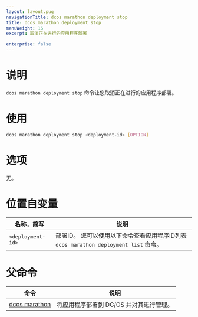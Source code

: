 ```yaml
---
layout: layout.pug
navigationTitle: dcos marathon deployment stop
title: dcos marathon deployment stop
menuWeight: 16
excerpt: 取消正在进行的应用程序部署

enterprise: false
---
```



# 说明
`dcos marathon deployment stop` 命令让您取消正在进行的应用程序部署。

# 使用

```bash
dcos marathon deployment stop <deployment-id> [OPTION]
```

# 选项

无。

# 位置自变量

| 名称，简写 | 说明 |
|---------|-------------|
| `<deployment-id>`   |   部署ID。 您可以使用以下命令查看应用程序ID列表 `dcos marathon deployment list` 命令。|

# 父命令

| 命令 | 说明 |
|---------|-------------|
| [dcos marathon](/cn/1.11/cli/command-reference/dcos-marathon/) | 将应用程序部署到 DC/OS 并对其进行管理。|


